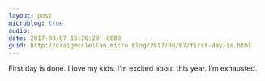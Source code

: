 ```yaml
---
layout: post
microblog: true
audio: 
date: 2017-08-07 15:26:29 -0600
guid: http://craigmcclellan.micro.blog/2017/08/07/first-day-is.html
---
```

First day is done. I love my kids. I’m excited about this year. I’m exhausted.
